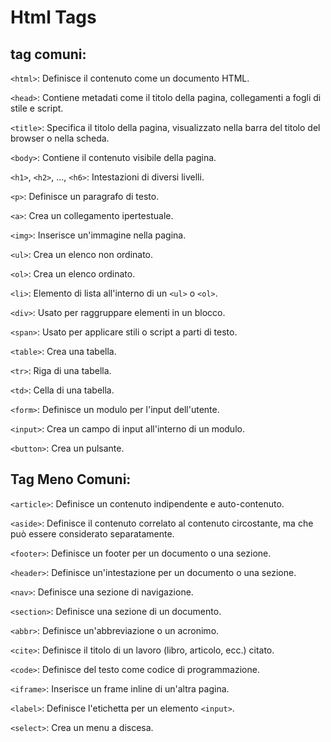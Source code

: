 # Html Tags

## tag comuni:

`<html>`: Definisce il contenuto come un documento HTML.

`<head>`: Contiene metadati come il titolo della pagina, collegamenti a fogli di stile e
script.

`<title>`: Specifica il titolo della pagina, visualizzato nella barra del titolo del browser o nella scheda.

`<body>`: Contiene il contenuto visibile della pagina.

`<h1>`, `<h2>`, ..., `<h6>`: Intestazioni di diversi livelli.

`<p>`: Definisce un paragrafo di testo.

`<a>`: Crea un collegamento ipertestuale.

`<img>`: Inserisce un'immagine nella pagina.

`<ul>`: Crea un elenco non ordinato.

`<ol>`: Crea un elenco ordinato.

`<li>`: Elemento di lista all'interno di un `<ul>` o `<ol>`.

`<div>`: Usato per raggruppare elementi in un blocco.

`<span>`: Usato per applicare stili o script a parti di testo.

`<table>`: Crea una tabella.

`<tr>`: Riga di una tabella.

`<td>`: Cella di una tabella.

`<form>`: Definisce un modulo per
l'input dell'utente.

`<input>`: Crea un campo di input
all'interno di un modulo.

`<button>`: Crea un pulsante.

## Tag Meno Comuni:

`<article>`: Definisce un contenuto indipendente e auto-contenuto.

`<aside>`: Definisce il contenuto correlato al contenuto circostante, ma che può essere considerato separatamente.

`<footer>`: Definisce un footer per un documento o una sezione.

`<header>`: Definisce un'intestazione per un documento o una sezione.

`<nav>`: Definisce una sezione di navigazione.

`<section>`: Definisce una sezione di un documento.

`<abbr>`: Definisce un'abbreviazione o un acronimo.

`<cite>`: Definisce il titolo di un lavoro (libro, articolo, ecc.) citato.

`<code>`: Definisce del testo come codice di programmazione.

`<iframe>`: Inserisce un frame inline di un'altra pagina.

`<label>`: Definisce l'etichetta per un elemento `<input>`.

`<select>`: Crea un menu a discesa.
